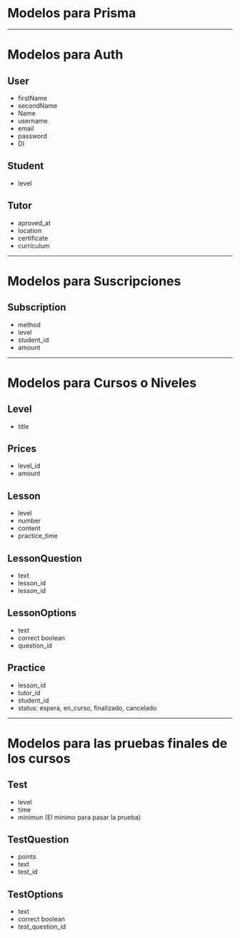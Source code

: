 # Modelos para Prisma

--------------------

# Modelos para Auth

## User

+ firstName
+ secondName
+ Name
+ username
+ email
+ password
+ DI

## Student

+ level

## Tutor

+ aproved_at
+ location
+ certificate
+ curriculum


--------------------

# Modelos para Suscripciones

## Subscription

+ method
+ level
+ student_id
+ amount


--------------------


# Modelos para Cursos o Niveles

## Level

+ title

## Prices

+ level_id
+ amount


## Lesson

+ level
+ number
+ content
+ practice_time

## LessonQuestion

+ text
+ lesson_id
+ lesson_id

## LessonOptions

+ text
+ correct boolean
+ question_id


## Practice

+ lesson_id
+ tutor_id
+ student_id
+ status: espera, en_curso, finalizado, cancelado

----------------------

# Modelos para las pruebas finales de los cursos

## Test

+ level
+ time
+ minimun (El minimo para pasar la prueba)

## TestQuestion

+ points
+ text
+ test_id

## TestOptions

+ text
+ correct boolean
+ test_question_id

